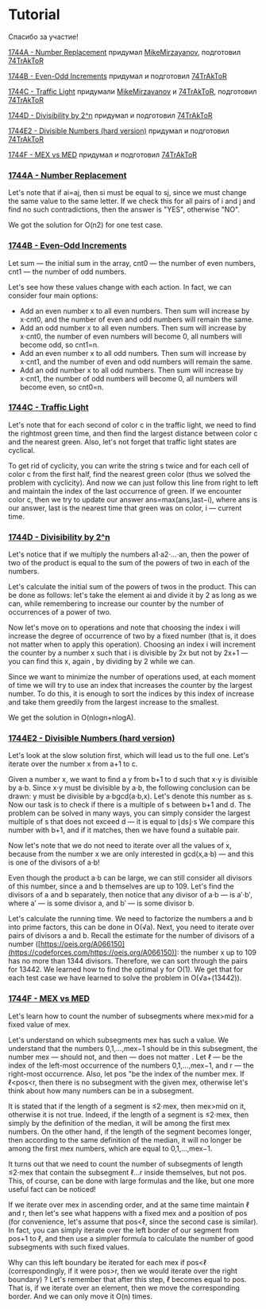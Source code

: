 # Tutorial

Спасибо за участие!

[1744A - Number Replacement](../problems/A._Number_Replacement.md "Codeforces Round  828 (Div. 3)") придумал [MikeMirzayanov](https://codeforces.com/profile/MikeMirzayanov "Headquarters, MikeMirzayanov"), подготовил [74TrAkToR](https://codeforces.com/profile/74TrAkToR "International Master 74TrAkToR")

[1744B - Even-Odd Increments](../problems/B._Even-Odd_Increments_.md "Codeforces Round  828 (Div. 3)")  придумал и подготовил [74TrAkToR](https://codeforces.com/profile/74TrAkToR "International Master 74TrAkToR")

[1744C - Traffic Light](../problems/C._Traffic_Light.md "Codeforces Round  828 (Div. 3)") придумали [MikeMirzayanov](https://codeforces.com/profile/MikeMirzayanov "Headquarters, MikeMirzayanov") и [74TrAkToR](https://codeforces.com/profile/74TrAkToR "International Master 74TrAkToR"), подготовил [74TrAkToR](https://codeforces.com/profile/74TrAkToR "International Master 74TrAkToR")

[1744D - Divisibility by 2^n](../problems/D._Divisibility_by_2^n.md "Codeforces Round  828 (Div. 3)") придумал и подготовил [74TrAkToR](https://codeforces.com/profile/74TrAkToR "International Master 74TrAkToR")

[1744E2 - Divisible Numbers (hard version)](../problems/E2._Divisible_Numbers_(hard_version).md "Codeforces Round  828 (Div. 3)") придумал и подготовил [74TrAkToR](https://codeforces.com/profile/74TrAkToR "International Master 74TrAkToR")

[1744F - MEX vs MED](../problems/F._MEX_vs_MED.md "Codeforces Round  828 (Div. 3)") придумал и подготовил [74TrAkToR](https://codeforces.com/profile/74TrAkToR "International Master 74TrAkToR")

 
### [1744A - Number Replacement](../problems/A._Number_Replacement.md "Codeforces Round  828 (Div. 3)")

Let's note that if ai=aj, then si must be equal to sj, since we must change the same value to the same letter. If we check this for all pairs of i and j and find no such contradictions, then the answer is "YES", otherwise "NO".

We got the solution for O(n2) for one test case.

 
### [1744B - Even-Odd Increments](../problems/B._Even-Odd_Increments_.md "Codeforces Round  828 (Div. 3)")

Let sum — the initial sum in the array, cnt0 — the number of even numbers, cnt1 — the number of odd numbers.

Let's see how these values ​​change with each action. In fact, we can consider four main options:

* Add an even number x to all even numbers. Then sum will increase by x⋅cnt0, and the number of even and odd numbers will remain the same.
* Add an odd number x to all even numbers. Then sum will increase by x⋅cnt0, the number of even numbers will become 0, all numbers will become odd, so cnt1=n.
* Add an even number x to all odd numbers. Then sum will increase by x⋅cnt1, and the number of even and odd numbers will remain the same.
* Add an odd number x to all odd numbers. Then sum will increase by x⋅cnt1, the number of odd numbers will become 0, all numbers will become even, so cnt0=n.
 
### [1744C - Traffic Light](../problems/C._Traffic_Light.md "Codeforces Round  828 (Div. 3)")

Let's note that for each second of color c in the traffic light, we need to find the rightmost green time, and then find the largest distance between color c and the nearest green. Also, let's not forget that traffic light states are cyclical.

To get rid of cyclicity, you can write the string s twice and for each cell of color c from the first half, find the nearest green color (thus we solved the problem with cyclicity). And now we can just follow this line from right to left and maintain the index of the last occurrence of green. If we encounter color c, then we try to update our answer ans=max(ans,last−i), where ans is our answer, last is the nearest time that green was on color, i — current time.

 
### [1744D - Divisibility by 2^n](../problems/D._Divisibility_by_2^n.md "Codeforces Round  828 (Div. 3)")

Let's notice that if we multiply the numbers a1⋅a2⋅…⋅an, then the power of two of the product is equal to the sum of the powers of two in each of the numbers.

Let's calculate the initial sum of the powers of twos in the product. This can be done as follows: let's take the element ai and divide it by 2 as long as we can, while remembering to increase our counter by the number of occurrences of a power of two.

Now let's move on to operations and note that choosing the index i will increase the degree of occurrence of two by a fixed number (that is, it does not matter when to apply this operation). Choosing an index i will increment the counter by a number x such that i is divisible by 2x but not by 2x+1 — you can find this x, again , by dividing by 2 while we can.

Since we want to minimize the number of operations used, at each moment of time we will try to use an index that increases the counter by the largest number. To do this, it is enough to sort the indices by this index of increase and take them greedily from the largest increase to the smallest.

We get the solution in O(nlogn+nlogA).

 
### [1744E2 - Divisible Numbers (hard version)](../problems/E2._Divisible_Numbers_(hard_version).md "Codeforces Round  828 (Div. 3)")

Let's look at the slow solution first, which will lead us to the full one. Let's iterate over the number x from a+1 to c.

Given a number x, we want to find a y from b+1 to d such that x⋅y is divisible by a⋅b. Since x⋅y must be divisible by a⋅b, the following conclusion can be drawn: y must be divisible by a⋅bgcd(a⋅b,x). Let's denote this number as s. Now our task is to check if there is a multiple of s between b+1 and d. The problem can be solved in many ways, you can simply consider the largest multiple of s that does not exceed d — it is equal to ⌊ds⌋⋅s We compare this number with b+1, and if it matches, then we have found a suitable pair.

Now let's note that we do not need to iterate over all the values ​​of x, because from the number x we are only interested in gcd(x,a⋅b) — and this is one of the divisors of a⋅b!

Even though the product a⋅b can be large, we can still consider all divisors of this number, since a and b themselves are up to 109. Let's find the divisors of a and b separately, then notice that any divisor of a⋅b — is a′⋅b′, where a′ — is some divisor a, and b′ — is some divisor b.

Let's calculate the running time. We need to factorize the numbers a and b into prime factors, this can be done in O(√a). Next, you need to iterate over pairs of divisors a and b. Recall the estimate for the number of divisors of a number ([https://oeis.org/A066150](https://codeforces.com/https://oeis.org/A066150)): the number x up to 109 has no more than 1344 divisors. Therefore, we can sort through the pairs for 13442. We learned how to find the optimal y for O(1). We get that for each test case we have learned to solve the problem in O(√a+(13442)).

 
### [1744F - MEX vs MED](../problems/F._MEX_vs_MED.md "Codeforces Round  828 (Div. 3)")

Let's learn how to count the number of subsegments where mex>mid for a fixed value of mex.

Let's understand on which subsegments mex has such a value. We understand that the numbers 0,1,…,mex−1 should be in this subsegment, the number mex — should not, and then — does not matter . Let ℓ — be the index of the left-most occurrence of the numbers 0,1,…,mex−1, and r — the right-most occurrence. Also, let pos "be the index of the number mex. If ℓ<pos<r, then there is no subsegment with the given mex, otherwise let's think about how many numbers can be in a subsegment.

It is stated that if the length of a segment is ≤2⋅mex, then mex>mid on it, otherwise it is not true. Indeed, if the length of a segment is ≤2⋅mex, then simply by the definition of the median, it will be among the first mex numbers. On the other hand, if the length of the segment becomes longer, then according to the same definition of the median, it will no longer be among the first mex numbers, which are equal to 0,1,…,mex−1.

It turns out that we need to count the number of subsegments of length ≤2⋅mex that contain the subsegment ℓ…r inside themselves, but not pos. This, of course, can be done with large formulas and the like, but one more useful fact can be noticed!

If we iterate over mex in ascending order, and at the same time maintain ℓ and r, then let's see what happens with a fixed mex and a position of pos (for convenience, let's assume that pos<ℓ, since the second case is similar). In fact, you can simply iterate over the left border of our segment from pos+1 to ℓ, and then use a simpler formula to calculate the number of good subsegments with such fixed values.

Why can this left boundary be iterated for each mex if pos<ℓ (correspondingly, if it were pos>r, then we would iterate over the right boundary) ? Let's remember that after this step, ℓ becomes equal to pos. That is, if we iterate over an element, then we move the corresponding border. And we can only move it O(n) times.

